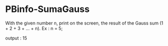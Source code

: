 # PBinfo-SumaGauss
With the given number n, print on the screen, the result of the Gauss sum (1 + 2 + 3 + ... + n).
Ex :
n = 5;

output :  15